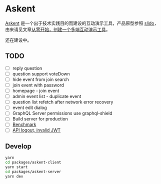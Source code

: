 # Askent

[Askent](https://github.com/BerlinChan/askent/) 是一个出于技术实践目的而建设的互动演示工具，产品原型参照 [slido](https://www.sli.do/)，由来请见文章[从零开始，创建一个多端互动演示工具](https://www.berlinchan.com/2019/12/create-presentation-tool-from-scratch)。

还在建设中。

## TODO

- [ ] reply question
- [ ] question support voteDown
- [ ] hide event from join search
- [ ] join event with password
- [ ] homepage - join event
- [ ] admin event list - duplicate event
- [ ] question list refetch after network error recovery
- [ ] event edit dialog
- [ ] GraphQL Server permissions use graphql-shield
- [ ] Build server for production
- [ ] [Benchmark](https://github.com/benawad/node-graphql-benchmarks)
- [ ] [API logout, invalid JWT](https://www.npmjs.com/package/express-jwt)

## Develop

```sh
yarn
cd packages/askent-client
yarn start
cd packages/askent-server
yarn dev
```
